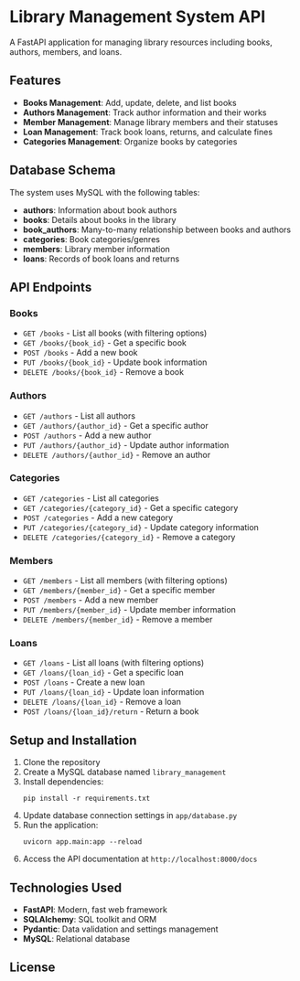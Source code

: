 # Library Management System API

A FastAPI application for managing library resources including books, authors, members, and loans.

## Features

- **Books Management**: Add, update, delete, and list books
- **Authors Management**: Track author information and their works
- **Member Management**: Manage library members and their statuses
- **Loan Management**: Track book loans, returns, and calculate fines
- **Categories Management**: Organize books by categories

## Database Schema

The system uses MySQL with the following tables:
- **authors**: Information about book authors
- **books**: Details about books in the library
- **book_authors**: Many-to-many relationship between books and authors
- **categories**: Book categories/genres
- **members**: Library member information
- **loans**: Records of book loans and returns

## API Endpoints

### Books
- `GET /books` - List all books (with filtering options)
- `GET /books/{book_id}` - Get a specific book
- `POST /books` - Add a new book
- `PUT /books/{book_id}` - Update book information
- `DELETE /books/{book_id}` - Remove a book

### Authors
- `GET /authors` - List all authors
- `GET /authors/{author_id}` - Get a specific author
- `POST /authors` - Add a new author
- `PUT /authors/{author_id}` - Update author information
- `DELETE /authors/{author_id}` - Remove an author

### Categories
- `GET /categories` - List all categories
- `GET /categories/{category_id}` - Get a specific category
- `POST /categories` - Add a new category
- `PUT /categories/{category_id}` - Update category information
- `DELETE /categories/{category_id}` - Remove a category

### Members
- `GET /members` - List all members (with filtering options)
- `GET /members/{member_id}` - Get a specific member
- `POST /members` - Add a new member
- `PUT /members/{member_id}` - Update member information
- `DELETE /members/{member_id}` - Remove a member

### Loans
- `GET /loans` - List all loans (with filtering options)
- `GET /loans/{loan_id}` - Get a specific loan
- `POST /loans` - Create a new loan
- `PUT /loans/{loan_id}` - Update loan information
- `DELETE /loans/{loan_id}` - Remove a loan
- `POST /loans/{loan_id}/return` - Return a book

## Setup and Installation

1. Clone the repository
2. Create a MySQL database named `library_management`
3. Install dependencies:
   ```
   pip install -r requirements.txt
   ```
4. Update database connection settings in `app/database.py`
5. Run the application:
   ```
   uvicorn app.main:app --reload
   ```
6. Access the API documentation at `http://localhost:8000/docs`

## Technologies Used

- **FastAPI**: Modern, fast web framework
- **SQLAlchemy**: SQL toolkit and ORM
- **Pydantic**: Data validation and settings management
- **MySQL**: Relational database

## License

